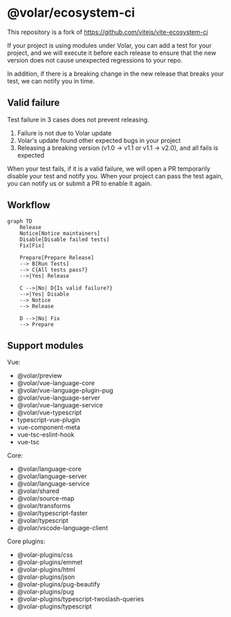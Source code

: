 # @volar/ecosystem-ci

This repository is a fork of https://github.com/vitejs/vite-ecosystem-ci

If your project is using modules under Volar, you can add a test for your project, and we will execute it before each release to ensure that the new version does not cause unexpected regressions to your repo.

In addition, if there is a breaking change in the new release that breaks your test, we can notify you in time.

## Valid failure

Test failure in 3 cases does not prevent releasing.

1. Failure is not due to Volar update
2. Volar's update found other expected bugs in your project
3. Releasing a breaking version (v1.0 -> v1.1 or v1.1 -> v2.0), and all fails is expected

When your test fails, if it is a valid failure, we will open a PR temporarily disable your test and notify you. When your project can pass the test again, you can notify us or submit a PR to enable it again.

## Workflow

```mermaid
graph TD
    Release
    Notice[Notice maintainers]
    Disable[Disable failed tests]
    Fix[Fix]

    Prepare[Prepare Release]
    --> B[Run Tests]
    --> C{All tests pass?}
    -->|Yes| Release

    C -->|No| D{Is valid failure?}
    -->|Yes| Disable
    --> Notice
    --> Release

    D -->|No| Fix
    --> Prepare
```

## Support modules

Vue:

- @volar/preview
- @volar/vue-language-core
- @volar/vue-language-plugin-pug
- @volar/vue-language-server
- @volar/vue-language-service
- @volar/vue-typescript
- typescript-vue-plugin
- vue-component-meta
- vue-tsc-eslint-hook
- vue-tsc

Core:

- @volar/language-core
- @volar/language-server
- @volar/language-service
- @volar/shared
- @volar/source-map
- @volar/transforms
- @volar/typescript-faster
- @volar/typescript
- @volar/vscode-language-client

Core plugins:

- @volar-plugins/css
- @volar-plugins/emmet
- @volar-plugins/html
- @volar-plugins/json
- @volar-plugins/pug-beautify
- @volar-plugins/pug
- @volar-plugins/typescript-twoslash-queries
- @volar-plugins/typescript
